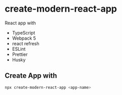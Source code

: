 # create-modern-react-app

React app with

- TypeScript
- Webpack 5
- react refresh
- ESLint
- Prettier
- Husky

## Create App with

```zsh
npx create-modern-react-app <app-name>
```
